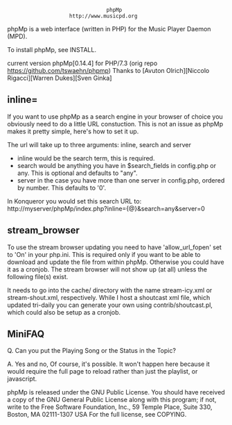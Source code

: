 
                                    phpMp
                        http://www.musicpd.org

phpMp is a web interface (written in PHP) for the Music Player Daemon (MPD).

To install phpMp, see INSTALL.

current version phpMp[0.14.4] for PHP/7.3
(orig repo https://github.com/tswaehn/phpmp)
Thanks to [Avuton Olrich][Niccolo Rigacci][Warren Dukes][Sven Ginka]


inline=
----------------------------------------------------------------------------

If you want to use phpMp as a search engine in your browser of choice you
obviously need to do a little URL constuction. This is not an issue as 
phpMp makes it pretty simple, here's how to set it up.

The url will take up to three arguments: inline, search and server

* inline would be the search term, this is required.
* search would be anything you have in $search_fields in config.php or any.
	This is optional and defaults to "any".
* server in the case you have more than one server in config.php, ordered
	by number. This defaults to '0'.

In Konqueror you would set this search URL to:
http://myserver/phpMp/index.php?inline=\{@}&search=any&server=0


stream_browser
--------------------------------------------------------------------------

To use the stream browser updating you need to have 'allow_url_fopen' set 
to 'On' in your php.ini. This is required only if you want to be able to 
download and update the file from within phpMp. Otherwise you could have 
it as a cronjob. The stream browser will not show up (at all) unless the
following file(s) exist.

It needs to go into the cache/ directory with the name stream-icy.xml or 
stream-shout.xml, respectively. While I host a shoutcast xml file, which 
updated tri-daily you can generate your own using contrib/shoutcast.pl, 
which could also be setup as a cronjob.


MiniFAQ
-------

Q. Can you put the Playing Song or the Status in the Topic?

A. Yes and no, Of course, it's possible. It won't happen here because
   it would require the full page to reload rather than just the playlist,
   or javascript.

phpMp is released under the GNU Public License.
You should have received a copy of the GNU General Public License
along with this program; if not, write to the Free Software
Foundation, Inc., 59 Temple Place, Suite 330, Boston, MA  02111-1307  USA
For the full license, see COPYING.
